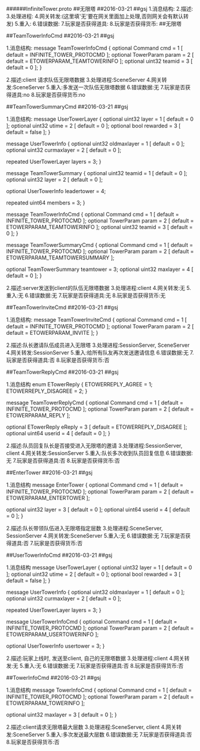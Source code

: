 ######InfiniteTower.proto
##无限塔
##2016-03-21
##gsj
1.消息结构:
2.描述:
3.处理进程:
4.网关转发:(这里填'无'要在网关里面加上处理,否则网关会有默认转发)
5.重入:
6.错误数据:
7.玩家是否获得道具:
8.玩家是否获得货币:
##无限塔

##TeamTowerInfoCmd
##2016-03-21
##gsj

1.消息结构:
message TeamTowerInfoCmd
{
  optional Command cmd = 1 [ default = INFINITE_TOWER_PROTOCMD ];
  optional TowerParam param = 2 [ default = ETOWERPARAM_TEAMTOWERINFO ];
  optional uint32 teamid = 3 [ default = 0 ];
}

2.描述:client 请求队伍无限塔数据
3.处理进程:SceneServer
4.网关转发:SceneServer
5.重入:多发送一次队伍无限塔数据
6.错误数据:无
7.玩家是否获得道具:no
8.玩家是否获得货币:no


##TeamTowerSummaryCmd
##2016-03-21
##gsj

1.消息结构:
message UserTowerLayer
{
  optional uint32 layer = 1 [ default = 0 ];
  optional uint32 utime = 2 [ default = 0 ];
  optional bool rewarded = 3 [ default = false ];
}

message UserTowerInfo
{
  optional uint32 oldmaxlayer = 1 [ default = 0 ];
  optional uint32 curmaxlayer = 2 [ default = 0 ];

  repeated UserTowerLayer layers = 3;
}

message TeamTowerSummary
{
  optional uint32 teamid = 1 [ default = 0 ];
  optional uint32 layer = 2 [ default = 0 ];

  optional UserTowerInfo leadertower = 4;

  repeated uint64 members = 3;
}

message TeamTowerInfoCmd
{
  optional Command cmd = 1 [ default = INFINITE_TOWER_PROTOCMD ];
  optional TowerParam param = 2 [ default = ETOWERPARAM_TEAMTOWERINFO ];
  optional uint32 teamid = 3 [ default = 0 ];
}

message TeamTowerSummaryCmd
{
  optional Command cmd = 1 [ default = INFINITE_TOWER_PROTOCMD ];
  optional TowerParam param = 2 [ default = ETOWERPARAM_TEAMTOWERSUMMARY ];

  optional TeamTowerSummary teamtower = 3;
  optional uint32 maxlayer = 4 [ default = 0 ];
}

2.描述:server发送到client的队伍无限塔数据
3.处理进程:client
4.网关转发:无
5.重入:无
6.错误数据:无
7.玩家是否获得道具:无
8.玩家是否获得货币:无


##TeamTowerInviteCmd
##2016-03-21
##gsj

1.消息结构:
message TeamTowerInviteCmd
{
  optional Command cmd = 1 [ default = INFINITE_TOWER_PROTOCMD ];
  optional TowerParam param = 2 [ default = ETOWERPARAM_INVITE ];
}

2.描述:队长邀请队伍成员进入无限塔
3.处理进程:SessionServer, SceneServer
4.网关转发:SessionServer
5.重入:给所有队友再次发送邀请信息
6.错误数据:无
7.玩家是否获得道具:否
8.玩家是否获得货币:否


##TeamTowerReplyCmd
##2016-03-21
##gsj

1.消息结构
enum ETowerReply
{
  ETOWERREPLY_AGREE = 1;
  ETOWERREPLY_DISAGREE = 2;
}

message TeamTowerReplyCmd
{
  optional Command cmd = 1 [ default = INFINITE_TOWER_PROTOCMD ];
  optional TowerParam param = 2 [ default = ETOWERPARAM_REPLY ];

  optional ETowerReply eReply = 3 [ default = ETOWERREPLY_DISAGREE ];
  optional uint64 userid = 4 [ default = 0 ];
}

2.描述:队员回复队长是否接受进入无限塔的邀请
3.处理进程:SessionServer, client
4.网关转发:SessionServer
5.重入:队长多次收到队员回复信息
6.错误数据:无
7.玩家是否获得道具:否
8.玩家是否获得货币:否


##EnterTower
##2016-03-21
##gsj

1.消息结构
message EnterTower
{
  optional Command cmd = 1 [ default = INFINITE_TOWER_PROTOCMD ];
  optional TowerParam param = 2 [ default = ETOWERPARAM_ENTERTOWER ];

  optional uint32 layer = 3 [ default = 0 ];
  optional uint64 userid = 4 [ default = 0 ];
}

2.描述:队长带领队伍进入无限塔指定层数
3.处理进程:SceneServer, SessionServer
4.网关转发:SceneServer
5.重入:无
6.错误数据:无
7.玩家是否获得道具:否
7.玩家是否获得货币:否


##UserTowerInfoCmd
##2016-03-21
##gsj

1.消息结构
message UserTowerLayer
{
  optional uint32 layer = 1 [ default = 0 ];
  optional uint32 utime = 2 [ default = 0 ];
  optional bool rewarded = 3 [ default = false ];
}

message UserTowerInfo
{
  optional uint32 oldmaxlayer = 1 [ default = 0 ];
  optional uint32 curmaxlayer = 2 [ default = 0 ];

  repeated UserTowerLayer layers = 3;
}

message UserTowerInfoCmd
{
  optional Command cmd = 1 [ default = INFINITE_TOWER_PROTOCMD ];
  optional TowerParam param = 2 [ default = ETOWERPARAM_USERTOWERINFO ];

  optional UserTowerInfo usertower = 3;
}

2.描述:玩家上线时, 发送至client, 自己的无限塔数据
3.处理进程:client
4.网关转发:无
5.重入:无
6.错误数据:无
7.玩家是否获得道具:否
8.玩家是否获得货币:否


##TowerInfoCmd
##2016-03-21
##gsj

1.消息结构
message TowerInfoCmd
{
  optional Command cmd = 1 [ default = INFINITE_TOWER_PROTOCMD ];
  optional TowerParam param = 2 [ default = ETOWERPARAM_TOWERINFO ];

  optional uint32 maxlayer = 3 [ default = 0 ];
}

2.描述:client请求无限塔最大层数
3.处理进程:SceneServer, client
4.网关转发:SceneServer
5.重入:多次发送最大层数
6.错误数据:无
7.玩家是否获得道具:否
8.玩家是否获得货币:否

